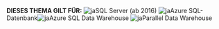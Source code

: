 <Token>**DIESES THEMA GILT FÜR:** ![ja](media/yes.png)SQL Server (ab 2016) ![ja](media/yes.png)Azure SQL-Datenbank![ja](media/yes.png)Azure SQL Data Warehouse ![ja](media/yes.png)Parallel Data Warehouse </Token>

